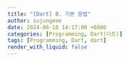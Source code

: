 ```yaml
---
title: "[Dart] 0. 기본 문법"
author: sujungeee
date: 2024-06-18 14:17:00 +0800
categories: [Programming, Dart(다트)]
tags: [Programming, Dart, dart]
render_with_liquid: false
---
```




